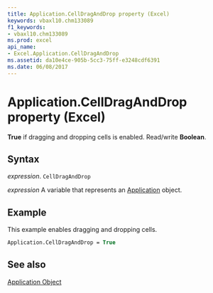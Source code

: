```yaml
---
title: Application.CellDragAndDrop property (Excel)
keywords: vbaxl10.chm133089
f1_keywords:
- vbaxl10.chm133089
ms.prod: excel
api_name:
- Excel.Application.CellDragAndDrop
ms.assetid: da10e4ce-905b-5cc3-75ff-e3248cdf6391
ms.date: 06/08/2017
---
```



# Application.CellDragAndDrop property (Excel)

 **True** if dragging and dropping cells is enabled. Read/write **Boolean**.


## Syntax

_expression_. `CellDragAndDrop`

_expression_ A variable that represents an [Application](Excel.Application-graph-property.md) object.


## Example

This example enables dragging and dropping cells.


```vb
Application.CellDragAndDrop = True
```


## See also


[Application Object](Excel.Application(object).md)

